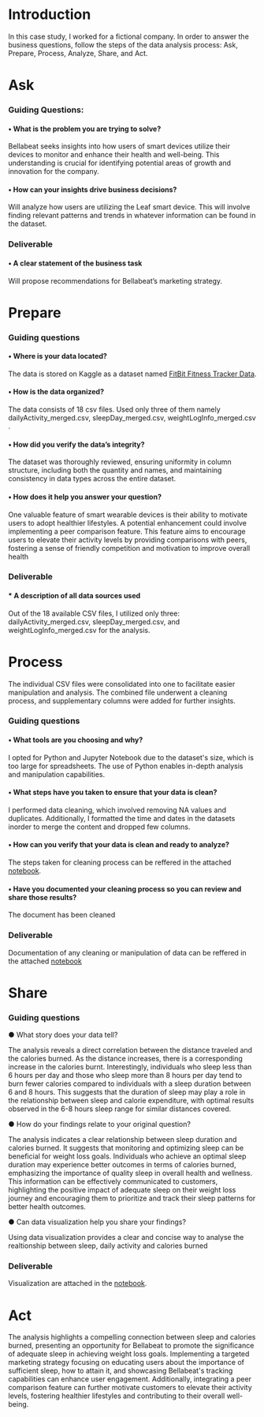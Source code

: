 # Introduction
In this case study, I worked for a fictional company. In order to answer the business questions, follow the steps of the data analysis process: Ask, Prepare, Process, Analyze, Share, and Act. 



# Ask
### Guiding Questions:
#### • What is the problem you are trying to solve?
Bellabeat seeks insights into how users of smart devices utilize their devices to monitor and enhance their health and well-being. This understanding is crucial for identifying potential areas of growth and innovation for the company.

#### • How can your insights drive business decisions?

Will analyze how users are utilizing the Leaf smart device. This will involve finding relevant patterns and trends in whatever information can be found in the dataset.

### Deliverable
#### • A clear statement of the business task

Will propose recommendations for Bellabeat’s marketing strategy.




# Prepare
### Guiding questions
#### • Where is your data located?

The data is stored on Kaggle as a dataset named [FitBit Fitness Tracker Data](https://www.kaggle.com/datasets/arashnic/fitbit).

#### • How is the data organized?

The data consists of 18 csv files. Used only three of them namely dailyActivity_merged.csv, sleepDay_merged.csv, weightLogInfo_merged.csv .

#### • How did you verify the data’s integrity?

The dataset was thoroughly reviewed, ensuring uniformity in column structure, including both the quantity and names, and maintaining consistency in data types across the entire dataset.

#### • How does it help you answer your question?

One valuable feature of smart wearable devices is their ability to motivate users to adopt healthier lifestyles. A potential enhancement could involve implementing a peer comparison feature. This feature aims to encourage users to elevate their activity levels by providing comparisons with peers, fostering a sense of friendly competition and motivation to improve overall health

### Deliverable
#### * A description of all data sources used

Out of the 18 available CSV files, I utilized only three: dailyActivity_merged.csv, sleepDay_merged.csv, and weightLogInfo_merged.csv for the analysis.





# Process
The individual CSV files were consolidated into one to facilitate easier manipulation and analysis. The combined file underwent a cleaning process, and supplementary columns were added for further insights.

### Guiding questions
#### • What tools are you choosing and why?
I opted for Python and Jupyter Notebook due to the dataset's size, which is too large for spreadsheets. The use of Python enables in-depth analysis and manipulation capabilities.

#### • What steps have you taken to ensure that your data is clean?
I performed data cleaning, which involved removing NA values and duplicates. Additionally, I formatted the time and dates in the datasets inorder to merge the content and dropped few columns.

#### • How can you verify that your data is clean and ready to analyze?
The steps taken for cleaning process can be reffered in the attached [notebook](https://github.com/ajoyscorpion/fitness_tracker_caseStudy_2/blob/main/fitness.ipynb).

#### • Have you documented your cleaning process so you can review and share those results?
The document has been cleaned

### Deliverable
Documentation of any cleaning or manipulation of data can be reffered in the attached [notebook](https://github.com/ajoyscorpion/fitness_tracker_caseStudy_2/blob/main/fitness.ipynb)


# Share
### Guiding questions

● What story does your data tell?

The analysis reveals a direct correlation between the distance traveled and the calories burned. As the distance increases, there is a corresponding increase in the calories burnt. Interestingly, individuals who sleep less than 6 hours per day and those who sleep more than 8 hours per day tend to burn fewer calories compared to individuals with a sleep duration between 6 and 8 hours. This suggests that the duration of sleep may play a role in the relationship between sleep and calorie expenditure, with optimal results observed in the 6-8 hours sleep range for similar distances covered.

● How do your findings relate to your original question?

The analysis indicates a clear relationship between sleep duration and calories burned. It suggests that monitoring and optimizing sleep can be beneficial for weight loss goals. Individuals who achieve an optimal sleep duration may experience better outcomes in terms of calories burned, emphasizing the importance of quality sleep in overall health and wellness. This information can be effectively communicated to customers, highlighting the positive impact of adequate sleep on their weight loss journey and encouraging them to prioritize and track their sleep patterns for better health outcomes.

● Can data visualization help you share your findings?

Using data visualization provides a clear and concise way to analyse the realtionship between sleep, daily activity and calories burned

### Deliverable
Visualization are attached in the [notebook](https://github.com/ajoyscorpion/fitness_tracker_caseStudy_2/blob/main/fitness.ipynb).

# Act

The analysis highlights a compelling connection between sleep and calories burned, presenting an opportunity for Bellabeat to promote the significance of adequate sleep in achieving weight loss goals. Implementing a targeted marketing strategy focusing on educating users about the importance of sufficient sleep, how to attain it, and showcasing Bellabeat's tracking capabilities can enhance user engagement. Additionally, integrating a peer comparison feature can further motivate customers to elevate their activity levels, fostering healthier lifestyles and contributing to their overall well-being.


